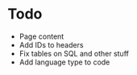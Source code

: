 # Todo

- Page content
- Add IDs to headers
- Fix tables on SQL and other stuff
- Add language type to code
